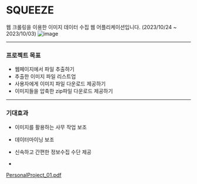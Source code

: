 # SQUEEZE

웹 크롤링을 이용한 이미지 데이터 수집 웹 어플리케이션입니다. 
(2023/10/24 ~ 2023/10/03)
![image](https://github.com/KimYuKyeong00/PPJ1/assets/152937847/ced07181-c65e-4242-8326-a6b8a1f714aa)

----
### 프로젝트 목표
- 웹페이지에서 파일 추출하기
- 추출한 이미지 파일 리스트업
- 사용자에게 이미지 파일 다운로드 제공하기
- 이미지들을 압축한 zip파일 다운로드 제공하기

---
### 기대효과
- 이미지를 활용하는 사무 작업 보조
- 데이터마이닝 보조
- 신속하고 간편한 정보수집 수단 제공

- 

[PersonalProject_01.pdf](https://github.com/KimYuKyeong00/PPJ1/files/13871338/PersonalProject_01.pdf)


